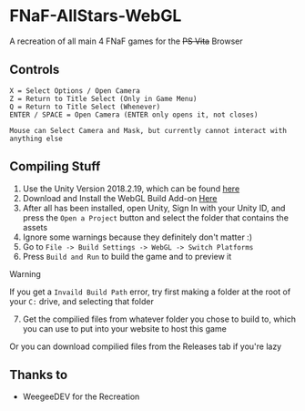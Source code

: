 # FNaF-AllStars-WebGL
A recreation of all main 4 FNaF games for the ~~PS Vita~~ Browser

## Controls
```
X = Select Options / Open Camera
Z = Return to Title Select (Only in Game Menu)
Q = Return to Title Select (Whenever)
ENTER / SPACE = Open Camera (ENTER only opens it, not closes)

Mouse can Select Camera and Mask, but currently cannot interact with anything else

```

## Compiling Stuff
1. Use the Unity Version 2018.2.19, which can be found [here](https://unity.com/cn/releases/editor/whats-new/2018.2.19)
2. Download and Install the WebGL Build Add-on [Here](http://download.unity3d.com/download_unity/06990f28ba00/TargetSupportInstaller/UnitySetup-WebGL-Support-for-Editor-2018.2.19f1.exe)
3. After all has been installed, open Unity, Sign In with your Unity ID, and press the ```Open a Project``` button and select the folder that contains the assets
4. Ignore some warnings because they definitely don't matter :)
5. Go to ```File -> Build Settings -> WebGL -> Switch Platforms```
6. Press ```Build and Run``` to build the game and to preview it
> [!WARNING]
> If you get a ```Invaild Build Path``` error, try first making a folder at the root of your ```C:``` drive, and selecting that folder
7. Get the compilied files from whatever folder you chose to build to, which you can use to put into your website to host this game

Or you can download compilied files from the Releases tab if you're lazy

## Thanks to
- WeegeeDEV for the Recreation
